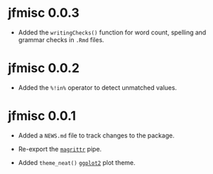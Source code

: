 # jfmisc 0.0.3

* Added the `writingChecks()` function for word count, spelling and grammar checks in `.Rmd` files.

# jfmisc 0.0.2

* Added the `%!in%` operator to detect unmatched values.

# jfmisc 0.0.1

* Added a `NEWS.md` file to track changes to the package.

* Re-export the [`magrittr`](https://magrittr.tidyverse.org/reference/pipe.htmL) pipe.

* Added `theme_neat()` [`ggplot2`](https://ggplot2.tidyverse.org/) plot theme.
